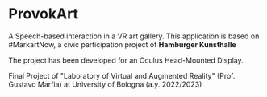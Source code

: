 # ProvokArt

A Speech-based interaction in a VR art gallery. This application is based on #MarkartNow, a civic participation project of **Hamburger Kunsthalle**  

The project has been developed for an Oculus Head-Mounted Display.

Final Project of "Laboratory of Virtual and Augmented Reality" (Prof. Gustavo Marfia) at University of Bologna (a.y. 2022/2023) 
